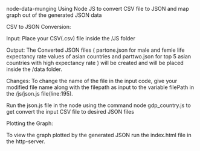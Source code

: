 node-data-munging
Using Node JS to convert CSV file to JSON and map graph out of the generated JSON data

CSV to JSON Conversion:

Input: Place your CSV(.csv) file inside the /JS folder

Output: The Converted JSON files ( partone.json for male and femle life expectancy rate values of asian countries and parttwo.json for top 5 asian countries with high expectancy rate ) will be created and will be placed inside the /data folder.

Changes: To change the name of the file in the input code, give your modified file name along with the filepath as input to the variable filePath in the /js/json.js file(line:195).

Run the json.js file in the node using the command node gdp_country.js to get convert the input CSV file to desired JSON files

Plotting the Graph:

To view the graph plotted by the generated JSON run the index.html file in the http-server.
